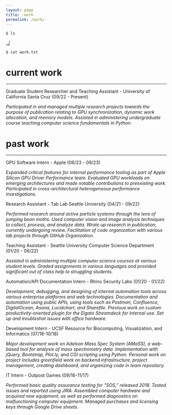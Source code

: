 ```yaml
---
layout: page
title: -work
permalink: /work/
---
```


```
$ ls
```
<a href="/">../</a>

```
$ cat work.txt
```

# current work

-----

Graduate Student Researcher and Teaching Assistant - University of California Santa Cruz (09/22 - Present)

_Participated in and managed multiple research projects towards the purpose of publication relating to GPU synchronization, dynamic work allocation, and memory models. Assisted in administering undergraduate course teaching computer science fundamentals in Python._

# past work

-----

GPU Software Intern - Apple (06/23 - 09/23)

_Expanded critical features for internal performance tooling as part of Apple Silicon GPU Driver Performance team. Evaluated GPU workloads on emerging architectures and made notable contributions to preexisting work. Participated in cross-architectural heterogeneous performance investigations._

Research Assistant - Tab Lab Seattle University (04/21 - 09/22)

_Performed research around active particle systems through the lens of jumping bean moths. Used computer vision and image analysis techniques to collect, process, and analyze data. Wrote up research in publication, currently undergoing review. Facilitation of code organization with various lab projects through GitHub Organization._

Teaching Assistant - Seattle University Computer Science Department (01/20 - 06/22)  

_Assisted in administering multiple computer science courses at various student levels. Graded assignments in various languages and provided significant out of class help to struggling students._

Automation/API Documentation Intern - Rhino Security Labs (01/20 - 01/22)  

_Development, debugging, and designing of internal automation tools across various enterprise platforms and web technologies. Documentation and automation using public APIs, using tools such as Postman, Confluence, DigitalOcean, Asana, Lucidchart, and Sharefile. Previous work on custom productivity-oriented plugin for the Elgato Streamdeck for internal use. Set up and troubleshot issues with office hardware._  

Development Intern - UCSF Resource for Biocomputing, Visualization, and Informatics (07/18-10/18)  

_Major development work on Adelson Mass Spec System (AMaSS), a web-based tool for analysis of mass spectrometry data.  Implementation with jQuery, Bootstrap, Plot.ly, and CGI scripting using Python.  Personal work on project includes greenfield work on backend infrastructure, project management, creating dashboard, and organizing code in team repository._  

IT Intern - Outpost Games (09/16-11/17)  

_Performed basic quality assurance testing for ”SOS,” released 2018. Tested issues and reported using JIRA. Assembled computer hardware and acquired new equipment, as well as performed diagnostics on malfunctioning computer equipment. Managed purchases and licensing keys through Google Drive sheets._  
